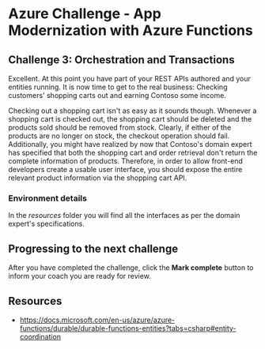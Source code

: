 # Azure Challenge - App Modernization with Azure Functions

## Challenge 3: Orchestration and Transactions

Excellent. At this point you have part of your REST APIs authored and your entities running. It is now time to get to the real business: Checking customers' shopping carts out and earning Contoso some income.

Checking out a shopping cart isn't as easy as it sounds though. Whenever a shopping cart is checked out, the shopping cart should be deleted and the products sold should be removed from stock. Clearly, if either of the products are no longer on stock, the checkout operation should fail. Additionally, you might have realized by now that Contoso's domain expert has specified that both the shopping cart and order retrieval don't return the complete information of products. Therefore, in order to allow front-end developers create a usable user interface, you should expose the entire relevant product information via the shopping cart API.

### Environment details
In the *resources* folder you will find all the interfaces as per the domain expert's specifications.

## Progressing to the next challenge

After you have completed the challenge, click the **Mark complete** button to inform your coach you are ready for review.

## Resources
- https://docs.microsoft.com/en-us/azure/azure-functions/durable/durable-functions-entities?tabs=csharp#entity-coordination
